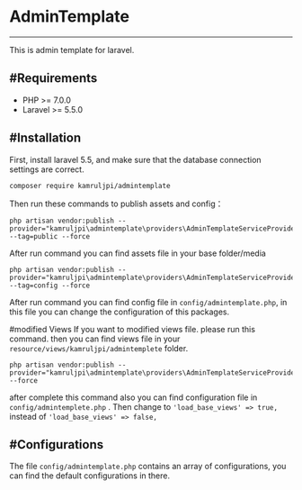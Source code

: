 # AdminTemplate
------------
This is admin template for laravel.


#Requirements
------------
 - PHP >= 7.0.0
 - Laravel >= 5.5.0


#Installation
------------

First, install laravel 5.5, and make sure that the database connection settings are correct.

```
composer require kamruljpi/admintemplate
```

Then run these commands to publish assets and config：


```
php artisan vendor:publish --provider="kamruljpi\admintemplate\providers\AdminTemplateServiceProvider" --tag=public --force

```

After run command you can find assets file in your base folder/media

```
php artisan vendor:publish --provider="kamruljpi\admintemplate\providers\AdminTemplateServiceProvider" --tag=config --force

```
After run command you can find config file in `config/admintemplate.php`, in this file you can change the configuration of this packages.

#modified Views
If you want to modified views file. please run this command. then you can find views file in your `resource/views/kamruljpi/admintemplete` folder. 

```
php artisan vendor:publish --provider="kamruljpi\admintemplate\providers\AdminTemplateServiceProvider" --force

```
after complete this command also you can find configuration file in `config/admintemplete.php` . Then change to `'load_base_views' => true,` instead of `'load_base_views' => false,`

#Configurations
------------
The file `config/admintemplate.php` contains an array of configurations, you can find the default configurations in there.